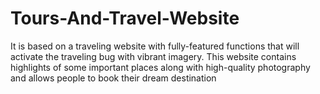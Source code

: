 # Tours-And-Travel-Website
It is based on a traveling website with fully-featured functions that will activate the traveling bug with vibrant imagery. This website contains highlights of some important places along with high-quality photography and allows people to book their dream destination 

